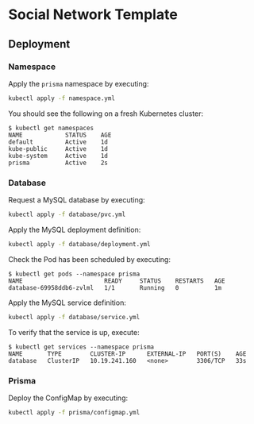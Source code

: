 # Social Network Template

## Deployment

### Namespace

Apply the `prisma` namespace by executing:

```bash
kubectl apply -f namespace.yml
```

You should see the following on a fresh Kubernetes cluster:

```console
$ kubectl get namespaces
NAME            STATUS    AGE
default         Active    1d
kube-public     Active    1d
kube-system     Active    1d
prisma          Active    2s
```

### Database

Request a MySQL database by executing:

```bash
kubectl apply -f database/pvc.yml
```

Apply the MySQL deployment definition:

```bash
kubectl apply -f database/deployment.yml
```

Check the Pod has been scheduled by executing:

```console
$ kubectl get pods --namespace prisma
NAME                       READY     STATUS    RESTARTS   AGE
database-69958ddb6-zvlml   1/1       Running   0          1m
```

Apply the MySQL service definition:

```bash
kubectl apply -f database/service.yml
```

To verify that the service is up, execute:

```console
$ kubectl get services --namespace prisma
NAME       TYPE        CLUSTER-IP      EXTERNAL-IP   PORT(S)    AGE
database   ClusterIP   10.19.241.160   <none>        3306/TCP   33s
```

### Prisma

Deploy the ConfigMap by executing:

```bash
kubectl apply -f prisma/configmap.yml
```
